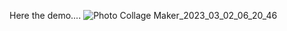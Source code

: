 Here the demo....
![Photo Collage Maker_2023_03_02_06_20_46](https://user-images.githubusercontent.com/99496645/222433707-68c0b0c5-c8ec-4fcf-b60f-3b4e60839c0b.png)

